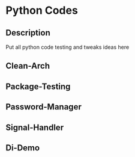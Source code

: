 # Python Codes

## Description

Put all python code testing and tweaks ideas here


## Clean-Arch

## Package-Testing

## Password-Manager

## Signal-Handler

## Di-Demo
